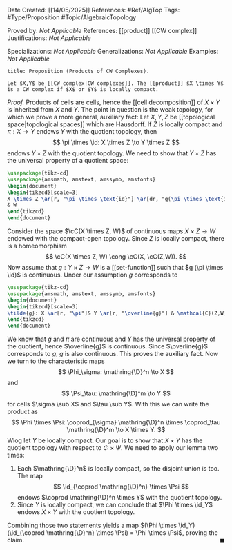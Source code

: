 <div class="topSpace"></div>

Date Created: [[14/05/2025]]
References: #Ref/AlgTop 
Tags: #Type/Proposition #Topic/AlgebraicTopology 

Proved by: <i>Not Applicable</i>
References: [[product]] [[CW complex]]
Justifications: <i>Not Applicable</i>

Specializations: <i>Not Applicable</i>
Generalizations: <i>Not Applicable</i>
Examples: <i>Not Applicable</i>

``` ad-Proposition
title: Proposition (Products of CW Complexes).

Let $X,Y$ be [[CW complex|CW complexes]]. The [[product]] $X \times Y$ is a CW complex if $X$ or $Y$ is locally compact.
```

*Proof.*
Products of cells are cells, hence the [[cell decomposition]] of $X \times Y$ is inherited from $X$ and $Y$. The point in question is the weak topology, for which we prove a more general, auxiliary fact: 
Let $X,Y,Z$ be [[topological space|topological spaces]] which are Hausdorff. If $Z$ is locally compact and $\pi: X \to Y$ endows $Y$ with the quotient topology, then 
$$
\pi \times \id: X \times Z \to Y \times Z
$$
endows $Y \times Z$ with the quotient topology. We need to show that $Y \times Z$ has the universal property of a quotient space:
```tikz
\usepackage{tikz-cd}
\usepackage{amsmath, amstext, amssymb, amsfonts}
\begin{document}
\begin{tikzcd}[scale=3]
X \times Z \ar[r, "\pi \times \text{id}"] \ar[dr, "g(\pi \times \text{id})"'] & Y \times Z \ar[d, "g"]\\
& W
\end{tikzcd}
\end{document}
```
Consider the space $\cC(X \times Z, W)$ of continuous maps $X \times Z \to W$ endowed with the compact-open topology. Since $Z$ is locally compact, there is a homeomorphism
$$
\cC(X \times Z, W) \cong \cC(X, \cC(Z,W)).
$$
Now assume that $g: Y \times Z \to W$ is a [[set-function]] such that $g (\pi \times \id)$ is continuous. Under our assumption $g$ corresponds to 
```tikz
\usepackage{tikz-cd}
\usepackage{amsmath, amstext, amssymb, amsfonts}
\begin{document}
\begin{tikzcd}[scale=3]
\tilde{g}: X \ar[r, "\pi"]& Y \ar[r, "\overline{g}"] & \mathcal{C}(Z,W)
\end{tikzcd}
\end{document}
```
We know that $\tilde{g}$ and $\pi$ are continuous and $Y$ has the universal property of the quotient, hence $\overline{g}$ is continuous. Since $\overline{g}$ corresponds to $g$, $g$ is also continuous. This proves the auxiliary fact.
Now we turn to the characteristic maps
$$
\Phi_\sigma: \mathring{\D}^n \to X
$$
and
$$
\Psi_\tau: \mathring{\D}^m \to Y
$$
for cells $\sigma \sub X$ and $\tau \sub Y$. With this we can write the product as
$$
\Phi \times \Psi: \coprod_{\sigma} \mathring{\D}^n \times \coprod_\tau \mathring{\D}^m \to X \times Y.
$$
Wlog let $Y$ be locally compact. Our goal is to show that $X \times Y$ has the quotient topology with respect to $\Phi \times \Psi$. We need to apply our lemma two times: 
1. Each $\mathring{\D}^n$ is locally compact, so the disjoint union is too. The map
$$
\id_{\coprod \mathring{\D}^n} \times \Psi
$$
endows $\coprod \mathring{\D}^n \times Y$ with the quotient topology. 
2. Since $Y$ is locally compact, we can conclude that $\Phi \times \id_Y$ endows $X \times Y$ with the quotient topology.

Combining those two statements yields a map $(\Phi \times \id_Y)(\id_{\coprod \mathring{\D}^n} \times \Psi) = \Phi \times \Psi$, proving the claim. <span style="float:right;">$\blacksquare$</span>